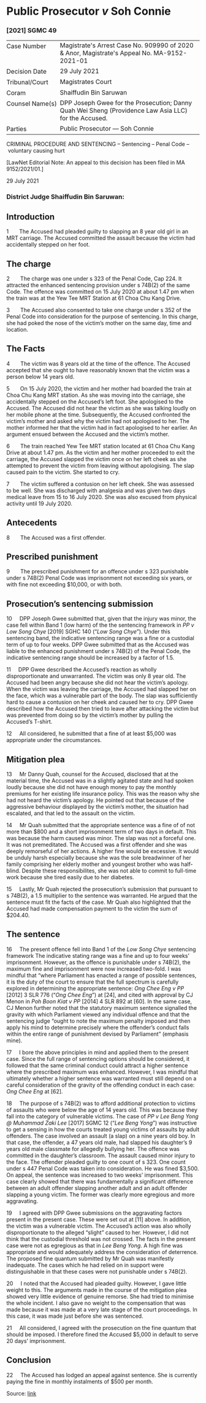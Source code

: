 <style>.footnotes::before { content: "Footnotes:"; }</style>
# Public Prosecutor _v_ Soh Connie  

### \[2021\] SGMC 49

<table id="info-table"><tbody><tr class="info-row"><td class="txt-label" style="padding: 4px 0px; white-space: nowrap" valign="top">Case Number</td><td class="txt-body">Magistrate's Arrest Case No. 909990 of 2020 &amp; Anor, Magistrate's Appeal No. MA-9152-2021-01</td></tr><tr class="info-row"><td class="txt-label" style="padding: 4px 0px; white-space: nowrap" valign="top">Decision Date</td><td class="txt-body">29 July 2021</td></tr><tr class="info-row"><td class="txt-label" style="padding: 4px 0px; white-space: nowrap" valign="top">Tribunal/Court</td><td class="txt-body">Magistrates Court</td></tr><tr class="info-row"><td class="txt-label" style="padding: 4px 0px; white-space: nowrap" valign="top">Coram</td><td class="txt-body">Shaiffudin Bin Saruwan</td></tr><tr class="info-row"><td class="txt-label" style="padding: 4px 0px; white-space: nowrap" valign="top">Counsel Name(s)</td><td class="txt-body">DPP Joseph Gwee for the Prosecution; Danny Quah Wei Sheng (Providence Law Asia LLC) for the Accused.</td></tr><tr class="info-row"><td class="txt-label" style="padding: 4px 0px; white-space: nowrap" valign="top">Parties</td><td class="txt-body">Public Prosecutor — Soh Connie</td></tr></tbody></table>

CRIMINAL PROCEDURE AND SENTENCING – Sentencing – Penal Code – voluntary causing hurt

\[LawNet Editorial Note: An appeal to this decision has been filed in MA 9152/2021/01.\]

29 July 2021

### District Judge Shaiffudin Bin Saruwan:

## Introduction

1       The Accused had pleaded guilty to slapping an 8 year old girl in an MRT carriage. The Accused committed the assault because the victim had accidentally stepped on her foot.

## The charge

2       The charge was one under s 323 of the Penal Code, Cap 224. It attracted the enhanced sentencing provision under s 74B(2) of the same Code. The offence was committed on 15 July 2020 at about 1.47 pm when the train was at the Yew Tee MRT Station at 61 Choa Chu Kang Drive.

3       The Accused also consented to take one charge under s 352 of the Penal Code into consideration for the purpose of sentencing. In this charge, she had poked the nose of the victim’s mother on the same day, time and location.

## The Facts

4       The victim was 8 years old at the time of the offence. The Accused accepted that she ought to have reasonably known that the victim was a person below 14 years old.

5       On 15 July 2020, the victim and her mother had boarded the train at Choa Chu Kang MRT station. As she was moving into the carriage, she accidentally stepped on the Accused’s left foot. She apologised to the Accused. The Accused did not hear the victim as she was talking loudly on her mobile phone at the time. Subsequently, the Accused confronted the victim’s mother and asked why the victim had not apologised to her. The mother informed her that the victim had in fact apologised to her earlier. An argument ensued between the Accused and the victim’s mother.

6       The train reached Yew Tee MRT station located at 61 Choa Chu Kang Drive at about 1.47 pm. As the victim and her mother proceeded to exit the carriage, the Accused slapped the victim once on her left cheek as she attempted to prevent the victim from leaving without apologising. The slap caused pain to the victim. She started to cry.

7       The victim suffered a contusion on her left cheek. She was assessed to be well. She was discharged with analgesia and was given two days medical leave from 15 to 16 July 2020. She was also excused from physical activity until 19 July 2020.

## Antecedents

8       The Accused was a first offender.

## Prescribed punishment

9       The prescribed punishment for an offence under s 323 punishable under s 74B(2) Penal Code was imprisonment not exceeding six years, or with fine not exceeding $10,000, or with both.

## Prosecution’s sentencing submission

10     DPP Joseph Gwee submitted that, given that the injury was minor, the case fell within Band 1 (low harm) of the the sentencing framework in _PP v Low Song Chye_ <span class="citation">\[2019\] SGHC 140</span> (“_Low Song Chye_”). Under this sentencing band, the indicative sentencing range was a fine or a custodial term of up to four weeks. DPP Gwee submitted that as the Accused was liable to the enhanced punishment under s 74B(2) of the Penal Code, the indicative sentencing range should be increased by a factor of 1.5.

11     DPP Gwee described the Accused’s reaction as wholly disproportionate and unwarranted. The victim was only 8 year old. The Accused had been angry because she did not hear the victim’s apology. When the victim was leaving the carriage, the Accused had slapped her on the face, which was a vulnerable part of the body. The slap was sufficiently hard to cause a contusion on her cheek and caused her to cry. DPP Gwee described how the Accused then tried to leave after attacking the victim but was prevented from doing so by the victim’s mother by pulling the Accused’s T-shirt.

12     All considered, he submitted that a fine of at least $5,000 was appropriate under the circumstances.

## Mitigation plea

13     Mr Danny Quah, counsel for the Accused, disclosed that at the material time, the Accused was in a slightly agitated state and had spoken loudly because she did not have enough money to pay the monthly premiums for her existing life insurance policy. This was the reason why she had not heard the victim’s apology. He pointed out that because of the aggressive behaviour displayed by the victim’s mother, the situation had escalated, and that led to the assault on the victim.

14     Mr Quah submitted that the appropriate sentence was a fine of of not more than $800 and a short imprisonment term of two days in default. This was because the harm caused was minor. The slap was not a forceful one. It was not premeditated. The Accused was a first offender and she was deeply remorseful of her actions. A higher fine would be excessive. It would be unduly harsh especially because she was the sole breadwinner of her family comprising her elderly mother and youngest brother who was half-blind. Despite these responsibilites, she was not able to commit to full-time work because she tired easily due to her diabetes.

15     Lastly, Mr Quah rejected the prosecution’s submission that pursuant to s 74B(2), a 1.5 multiplier to the sentence was warranted. He argued that the sentence must fit the facts of the case. Mr Quah also highlighted that the Accused had made compensation payment to the victim the sum of $204.40.

## The sentence

16     The present offence fell into Band 1 of the _Low Song Chye_ sentencing framework The indicative stating range was a fine and up to four weeks’ imprisonment. However, as the offence is punishable under s 74B(2), the maximum fine and imprisonment were now increased two-fold. I was mindful that “where Parliament has enacted a range of possible sentences, it is the duty of the court to ensure that the full spectrum is carefully explored in determining the appropriate sentence: _Ong Chee Eng v PP_ <span class="citation">\[2012\] 3 SLR 776</span> (“_Ong Chee Eng_”) at \[24\], and cited with approval by CJ Menon in _Poh Boon Kiat v PP_ <span class="citation">\[2014\] 4 SLR 892</span> at \[60\]. In the same case, CJ Menon further noted that the statutory maximum sentence signalled the gravity with which Parliament viewed any individual offence and that the sentencing judge “ought to note the maximum penalty imposed and then apply his mind to determine precisely where the offender’s conduct falls within the entire range of punishment devised by Parliament” (emphasis mine).

17     I bore the above principles in mind and applied them to the present case. Since the full range of sentencing options should be considered, it followed that the same criminal conduct could attract a higher sentence where the prescribed maximum was enhanced. However, I was mindful that ultimately whether a higher sentence was warranted must still depend on a careful consideration of the gravity of the offending conduct in each case: _Ong Chee Eng_ at \[62\].

18     The purpose of s 74B(2) was to afford additional protection to victims of assaults who were below the age of 14 years old. This was because they fall into the category of vulnerable victims. The case of _PP v Lee Beng Yong @ Muhammad Zaki Lee_ <span class="citation">\[2017\] SGMC 12</span> (“_Lee Beng Yong_”) was instructive to get a sensing in how the courts treated young victims of assaults by adult offenders. The case involved an assault (a slap) on a nine years old boy. In that case, the offender, a 47 years old male, had slapped his daughter’s 9 years old male classmate for allegedly bullying her. The offence was committed in the daughter’s classroom. The assault caused minor injury to the face. The offender pleaded guilty to one count of s 323. One count under s 447 Penal Code was taken into consideration. He was fined $3,500. On appeal, the sentence was increased to two weeks’ imprisonment. This case clearly showed that there was fundamentally a significant difference between an adult offender slapping another adult and an adult offender slapping a young victim. The former was clearly more egregious and more aggravating.

19     I agreed with DPP Gwee submissions on the aggravating factors present in the present case. These were set out at \[11\] above. In addition, the victim was a vulnerable victim. The Accused’s action was also wholly disproportionate to the alleged “slight” caused to her. However, I did not think that the custodial threshold was not crossed. The facts in the present case were not as egregious as that in _Lee Beng Yong_. A high fine was appropriate and would adequately address the consideration of deterrence. The proposed fine quantum submitted by Mr Quah was manifestly inadequate. The cases which he had relied on in support were distinguishable in that these cases were not punishable under s 74B(2).

20     I noted that the Accused had pleaded guilty. However, I gave little weight to this. The arguments made in the course of the mitigation plea showed very little evidence of genuine remorse. She had tried to minimise the whole incident. I also gave no weight to the compensation that was made because it was made at a very late stage of the court proceedings. In this case, it was made just before she was sentenced.

21     All considered, I agreed with the prosecution on the fine quantum that should be imposed. I therefore fined the Accused $5,000 in default to serve 20 days’ imprisonment.

## Conclusion

22     The Accused has lodged an appeal against sentence. She is currently paying the fine in monthly instalments of $500 per month.


Source: [link](https://www.lawnet.sg:443/lawnet/web/lawnet/free-resources?p_p_id=freeresources_WAR_lawnet3baseportlet&p_p_lifecycle=1&p_p_state=normal&p_p_mode=view&_freeresources_WAR_lawnet3baseportlet_action=openContentPage&_freeresources_WAR_lawnet3baseportlet_docId=%2FJudgment%2F26357-SSP.xml)